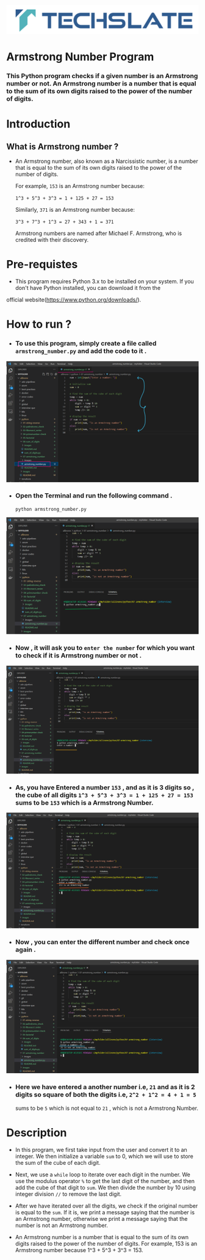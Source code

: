 ![TechSlate](../../global/images/ts.png)

# Armstrong Number Program

### This Python program checks if a given number is an Armstrong number or not. An Armstrong number is a number that is equal to the sum of its own digits raised to the power of the number of digits.

# Introduction 

## What is Armstrong number ?

- An Armstrong number, also known as a Narcissistic number, is a number that is equal to the sum of its own digits raised to the power of the number of digits.

  For example, `153` is an Armstrong number because:

  `1^3 + 5^3 + 3^3 = 1 + 125 + 27 = 153`

  Similarly, `371` is an Armstrong number because:

  `3^3 + 7^3 + 1^3 = 27 + 343 + 1 = 371`

  Armstrong numbers are named after Michael F. Armstrong, who is credited with their discovery.


# Pre-requistes

- This program requires Python 3.x to be installed on your system. If you don't have Python installed, you can download it from the

official website(https://www.python.org/downloads/).



# How to run ?

- ### To use this program, simply create a file called `armstrong_number.py` and add the code to it .

![arms](images/armstrong.png)


- ### Open the Terminal and run the following command .

   ```
   python armstrong_number.py
   ```

![arms](images/python.png)


- ### Now , it will ask you to `enter the number` for which you want to check if it is Armstrong number or not .


![arms](images/enter.png)

- ### As, you have Entered a  number `153` , and as it is 3 digits so , the cube of all digits `1^3 + 5^3 + 3^3 = 1 + 125 + 27 = 153` sums to be `153` which is a Armstrong Number.

![arms](images/153.png)

- ### Now , you can enter the different number and check once again .

![arms](images/21.png)

- ### Here we have entered a another number i.e, `21` and as it is 2 digits so square of both the digits i.e, `2^2 + 1^2 = 4 + 1 = 5`

  sums to be `5` which is not equal to `21` , which is not a Armstrong Number.

# Description 

- In this program, we first take input from the user and convert it to an integer. We then initialize a variable `sum` to 0, which we will use to store the sum of the cube of each digit.

- Next, we use a `while` loop to iterate over each digit in the number. We use the modulus operator `%` to get the last digit of the number, and then add the cube of that digit to `sum`. We then divide the number by 10 using integer division `//` to remove the last digit.

- After we have iterated over all the digits, we check if the original number is equal to the `sum`. If it is, we print a message saying that the number is an Armstrong number, otherwise we print a message saying that the number is not an Armstrong number.

- An Armstrong number is a number that is equal to the sum of its own digits raised to the power of the number of digits. For example, 153 is an Armstrong number because 1^3 + 5^3 + 3^3 = 153.